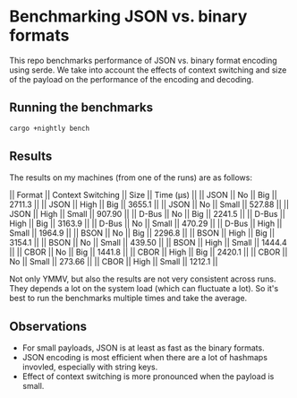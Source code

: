 # Benchmarking JSON vs. binary formats

This repo benchmarks performance of JSON vs. binary format encoding using serde. We take into
account the effects of context switching and size of the payload on the performance of the encoding
and decoding.

## Running the benchmarks

```bash
cargo +nightly bench
```

## Results

The results on my machines (from one of the runs) are as follows:

|| Format || Context Switching || Size || Time (µs) ||
|| JSON || No || Big || 2711.3 ||
|| JSON || High || Big || 3655.1 ||
|| JSON || No || Small || 527.88 ||
|| JSON || High || Small || 907.90 ||
|| D-Bus || No || Big || 2241.5 ||
|| D-Bus || High || Big || 3163.9 ||
|| D-Bus || No || Small || 470.29 ||
|| D-Bus || High || Small || 1964.9 ||
|| BSON || No || Big || 2296.8 ||
|| BSON || High || Big || 3154.1 ||
|| BSON || No || Small || 439.50 ||
|| BSON || High || Small || 1444.4 ||
|| CBOR || No || Big || 1441.8 ||
|| CBOR || High || Big || 2420.1 ||
|| CBOR || No || Small || 273.66 ||
|| CBOR || High || Small || 1212.1 ||

Not only YMMV, but also the results are not very consistent across runs. They depends a lot on the
system load (which can fluctuate a lot). So it's best to run the benchmarks multiple times and take
the average.

## Observations

- For small payloads, JSON is at least as fast as the binary formats.
- JSON encoding is most efficient when there are a lot of hashmaps invovled, especially with string keys.
- Effect of context switching is more pronounced when the payload is small.
